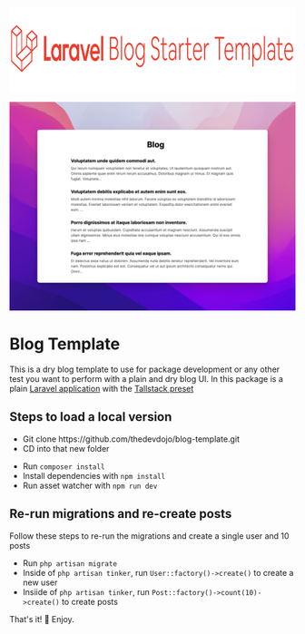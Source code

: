 <p align="center"><a href="https://laravel.com" target="_blank"><img src="https://raw.githubusercontent.com/thedevdojo/blog-template/main/public/logo.svg" height="150" alt="Laravel Blog"></a></p>

<img src="https://raw.githubusercontent.com/thedevdojo/blog-template/main/public/screenshot.png" alt="screenshot" />

<h1>Blog Template</h1>
<p>This is a dry blog template to use for package development or any other test you want to perform with a plain and dry blog UI. In this package is a plain <a href="https://laravel.com" target="_blank">Laravel application</a> with the <a href="https://github.com/laravel-frontend-presets/tall" target="_blank">Tallstack preset</a></p>

<h2>Steps to load a local version</h2>
<ul>
<li>Git clone https://github.com/thedevdojo/blog-template.git</li>
<li>CD into that new folder</p>
<li>Run <code>composer install</code></li>
<li>Install dependencies with <code>npm install</code></li>
<li>Run asset watcher with <code>npm run dev</code></li>
</ul>

<h2>Re-run migrations and re-create posts</h2>
<p>Follow these steps to re-run the migrations and create a single user and 10 posts</p>
<ul>
<li>Run <code>php artisan migrate</code></li>
<li>Inside of <code>php artisan tinker</code>, run <code>User::factory()->create()</code> to create a new user</li>
<li>Insiide of <code>php artisan tinker</code>, run <code>Post::factory()->count(10)->create()</code> to create posts</li>
</ul>

<p>That's it! 🍻 Enjoy.</p>